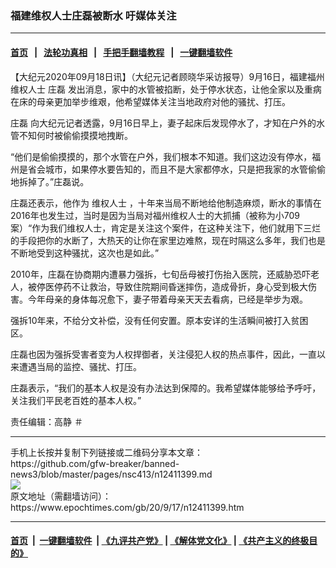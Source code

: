 ### 福建维权人士庄磊被断水 吁媒体关注
------------------------

#### [首页](https://github.com/gfw-breaker/banned-news3/blob/master/README.md) &nbsp;&nbsp;|&nbsp;&nbsp; [法轮功真相](https://github.com/begood0513/basic/blob/master/README.md)  &nbsp;&nbsp;|&nbsp;&nbsp; [手把手翻墙教程](https://github.com/gfw-breaker/guides/wiki)  &nbsp;&nbsp;|&nbsp;&nbsp; [一键翻墙软件](https://github.com/gfw-breaker/nogfw/blob/master/README.md)  



<div><p>
 【大纪元2020年09月18日讯】（大纪元记者顾晓华采访报导）9月16日，福建福州
 <ok href="https://www.epochtimes.com/gb/tag/%E7%BB%B4%E6%9D%83%E4%BA%BA%E5%A3%AB.html">
  维权人士
 </ok>
 <ok href="https://www.epochtimes.com/gb/tag/%E5%BA%84%E7%A3%8A.html">
  庄磊
 </ok>
 发出消息，家中的水管被掐断，处于停水状态，让他全家以及重病在床的母亲更加举步维艰，他希望媒体关注当地政府对他的骚扰、打压。
</p>
<p>
 <ok href="https://www.epochtimes.com/gb/tag/%E5%BA%84%E7%A3%8A.html">
  庄磊
 </ok>
 向大纪元记者透露，9月16日早上，妻子起床后发现停水了，才知在户外的水管不知何时被偷偷摸摸地拽断。
</p>
<p>
 “他们是偷偷摸摸的，那个水管在户外，我们根本不知道。我们这边没有停水，福州是省会城市，如果停水要告知的，而且不是大家都停水，只是把我家的水管偷偷地拆掉了。”庄磊说。
</p>
<p>
 庄磊还表示，他作为
 <ok href="https://www.epochtimes.com/gb/tag/%E7%BB%B4%E6%9D%83%E4%BA%BA%E5%A3%AB.html">
  维权人士
 </ok>
 ，十年来当局不断地给他制造麻烦，断水的事情在2016年也发生过，当时是因为当局对福州维权人士的大抓捕（被称为小709案）“作为我们维权人士，肯定是关注这个案件，在这种关注下，他们就用下三烂的手段把你的水断了，大热天的让你在家里边难熬，现在时隔这么多年，我们也是不断地受到这种骚扰，这次也是如此。”
</p>
<p>
 2010年，庄磊在协商期内遭暴力强拆，七旬岳母被打伤抬入医院，还威胁恐吓老人，被停医停药不让救治，导致住院期间昏迷摔伤，造成骨折，身心受到极大伤害。今年母亲的身体每况愈下，妻子带着母亲天天去看病，已经是举步为艰。
</p>
<p>
 强拆10年来，不给分文补偿，没有任何安置。原本安详的生活瞬间被打入贫困区。
</p>
<p>
 庄磊也因为强拆受害者变为人权捍御者，关注侵犯人权的热点事件，因此，一直以来遭遇当局的监控、骚扰、打压。
</p>
<p>
 庄磊表示，“我们的基本人权是没有办法达到保障的。我希望媒体能够给予呼吁，关注我们平民老百姓的基本人权。”
</p>
<p>
 责任编辑：高静 ＃
</p>
</div>
<hr/>
手机上长按并复制下列链接或二维码分享本文章：<br/>
https://github.com/gfw-breaker/banned-news3/blob/master/pages/nsc413/n12411399.md <br/>
<a href='https://github.com/gfw-breaker/banned-news3/blob/master/pages/nsc413/n12411399.md'><img src='https://github.com/gfw-breaker/banned-news3/blob/master/pages/nsc413/n12411399.md.png'/></a> <br/>
原文地址（需翻墙访问）：https://www.epochtimes.com/gb/20/9/17/n12411399.htm


------------------------
#### [首页](https://github.com/gfw-breaker/banned-news3/blob/master/README.md) &nbsp;|&nbsp; [一键翻墙软件](https://github.com/gfw-breaker/nogfw/blob/master/README.md) &nbsp;| [《九评共产党》](https://github.com/gfw-breaker/9ping.md/blob/master/README.md#九评之一评共产党是什么) | [《解体党文化》](https://github.com/gfw-breaker/jtdwh.md/blob/master/README.md) | [《共产主义的终极目的》](https://github.com/gfw-breaker/gczydzjmd.md/blob/master/README.md)


<img src='http://gfw-breaker.win/banned-news3/pages/nsc413/n12411399.md' width='0px' height='0px'/>